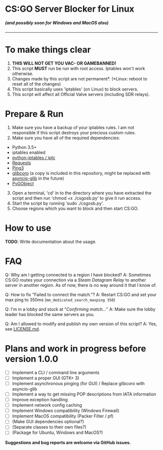 # CS:GO Server Blocker for Linux
##### (and possibly soon for Windows and MacOS also)
---
# To make things clear

1. **THIS WILL NOT GET YOU VAC- OR GAMEBANNED!**
2. This script **MUST** run be run with root access. Iptables won't work otherwise.
3. Changes made by this script are not permanent*. (*Linux: reboot to reset all of the changes)
4. This script basically uses 'iptables' (on Linux) to block servers.
5. This script will affect all Official Valve servers (including SDR relays).

# Prepare & Run

1. Make sure you have a backup of your iptables rules. I am not responsible if this script destroys your precious custom rules.
2. Make sure you have all of the required dependencies:
* Python 3.5+
* iptables enabled
* [python-iptables / iptc](https://github.com/ldx/python-iptables)
* [Requests](https://requests.readthedocs.io/en/master/)
* [Ping3](https://github.com/kyan001/ping3)
* [glibcoro](https://github.com/ldo/glibcoro) (a copy is included in this repository, might be replaced with [asyncio-glib](https://github.com/jhenstridge/asyncio-glib) in the future)
* [PyGObject](https://pygobject.readthedocs.io/en/latest/index.html)

3. Open a terminal, 'cd' in to the directory where you have extracted the script 
and then run 'chmod +x ./csgosb.py' to give it run access.
4. Start the script by running 'sudo ./csgosb.py'.
5. Choose regions which you want to block and then start CS:GO.

# How to use

**TODO**: Write documentation about the usage.

# FAQ

Q: Why am I getting connected to a region I have blocked?
A: Sometimes CS:GO routes your connection via a *Steam Datagram Relay* to another server in another region. As of now, there is no way around it that I know of.

Q: How to fix "Failed to connect the match."?
A: Restart CS:GO and set your max ping to 350ms (`mm_dedicated_search_maxping 350`)

Q: I'm in a lobby and stuck at "*Confirming match...*"
A: Make sure the lobby leader has blocked the same servers as you.

Q: Am I allowed to modify and publish my own version of this script?
A: Yes, see [LICENSE.md](https://github.com/santeri3700/csgosb/blob/master/LICENSE.md).

# Plans and work in progress before version 1.0.0
- [ ] Implement a CLI / command line arguments
- [ ] Implement a proper GUI (GTK+ 3)
- [ ] Implement asynchronous pinging (for GUI) / Replace glibcoro with asyncio-glib
- [ ] Implement a way to get missing POP descriptions from IATA information
- [ ] Improve exception handling
- [ ] Implement network config caching
- [ ] Implement Windows compatibility (Windows Firewall)
- [ ] Implement MacOS compatibility (Packer Filter / pf)
- [ ] (Make GUI dependencies optional?)
- [ ] (Separate classes to their own files?)
- [ ] (Package for Ubuntu, Windows and MacOS?)

**Suggestions and bug reports are welcome via GitHub issues.**
